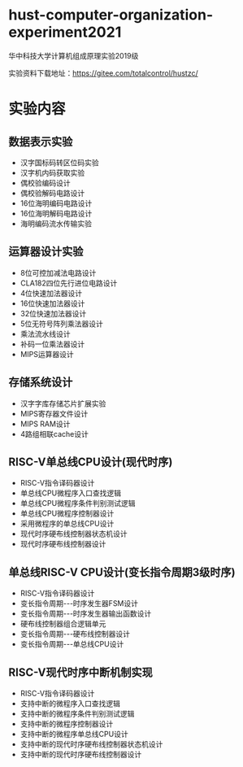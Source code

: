 # hust-computer-organization-experiment2021
华中科技大学计算机组成原理实验2019级

实验资料下载地址：https://gitee.com/totalcontrol/hustzc/
<br>
# 实验内容
## 数据表示实验
* 汉字国标码转区位码实验
* 汉字机内码获取实验
* 偶校验编码设计
* 偶校验解码电路设计
* 16位海明编码电路设计
* 16位海明解码电路设计
* 海明编码流水传输实验
## 运算器设计实验
* 8位可控加减法电路设计
* CLA182四位先行进位电路设计
* 4位快速加法器设计
* 16位快速加法器设计
* 32位快速加法器设计
* 5位无符号阵列乘法器设计
* 乘法流水线设计
* 补码一位乘法器设计
* MIPS运算器设计
## 存储系统设计
* 汉字字库存储芯片扩展实验
* MIPS寄存器文件设计
* MIPS RAM设计
* 4路组相联cache设计
## RISC-V单总线CPU设计(现代时序)
* RISC-V指令译码器设计
* 单总线CPU微程序入口查找逻辑
* 单总线CPU微程序条件判别测试逻辑
* 单总线CPU微程序控制器设计
* 采用微程序的单总线CPU设计
* 现代时序硬布线控制器状态机设计
* 现代时序硬布线控制器设计
## 单总线RISC-V CPU设计(变长指令周期3级时序)
* RISC-V指令译码器设计
* 变长指令周期---时序发生器FSM设计
* 变长指令周期---时序发生器输出函数设计
* 硬布线控制器组合逻辑单元
* 变长指令周期---硬布线控制器设计
* 变长指令周期---单总线CPU设计
## RISC-V现代时序中断机制实现
* RISC-V指令译码器设计
* 支持中断的微程序入口查找逻辑
* 支持中断的微程序条件判别测试逻辑
* 支持中断的微程序控制器设计
* 支持中断的微程序单总线CPU设计
* 支持中断的现代时序硬布线控制器状态机设计
* 支持中断的现代时序硬布线控制器设计
